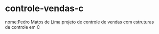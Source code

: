 # controle-vendas-c
nome:Pedro Matos de Lima
projeto de controle de vendas com estruturas de controle em C
